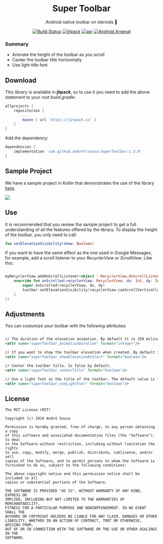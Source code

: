 <h1 align="center">Super Toolbar</h1>
<p align="center">Android native toolbar on steroids 💪</p>
<p align="center">
  <a href="https://travis-ci.org/andrefrsousa/SuperToolbar"><img src="https://travis-ci.org/andrefrsousa/SuperToolbar.svg?branch=master" alt="Build Status"></a>
  <a href="https://jitpack.io/#andrefrsousa/SuperToolbar"><img src="https://jitpack.io/v/andrefrsousa/SuperToolbar.svg" alt="jitpack"></a>
  <a href="https://android-arsenal.com/api?level=14"><img src="https://img.shields.io/badge/API-14%2B-orange.svg?style=flat" alt="api"></a>
  <a href="https://android-arsenal.com/details/1/7261"><img src="https://img.shields.io/badge/Android%20Arsenal-SuperBottomSheet-green.svg?style=flat" alt="Android Arsenal"></a>
</p>
  
### Summary  

* Animate the height of the toolbar as you scroll
* Center the toolbar title horizontally
* Use light title font


## Download  
  
This library is available in **jitpack**, so to use it you need to add the above statement to your root *build.gradle*:
   
```groovy  
allprojects {
    repositories {
        ...
        maven { url 'https://jitpack.io' }
    }
}
```
	
Add the dependency:

```groovy 
dependencies {
    implementation 'com.github.andrefrsousa:SuperToolbar:1.3.0'
}
```  

## Sample Project  

We have a sample project in Kotlin that demonstrates the use of the library [here](https://github.com/andrefrsousa/SuperToolbar/blob/master/demo/src/main/java/com/andrefrsousa/supertoolbar/demo/DemoActivity.kt).

![](/raw/example.gif)

## Use  

It is recommended that you review the sample project to get a full understanding of all the features offered by the library. 
To display the height of the toolbar, you only need to call:

```kotlin
fun setElevationVisibility(show: Boolean)
```  

If you want to have the same effect as the one used in Google Messages, for example, add a scroll listener to your *RecyclerView* or *ScrollView*. Like this:

```kotlin

myRecyclerView.addOnScrollListener(object : RecyclerView.OnScrollListener() {
    override fun onScrolled(recyclerView: RecyclerView, dx: Int, dy: Int) {
        super.onScrolled(recyclerView, dx, dy)
        toolbar.setElevationVisibility(recyclerView.canScrollVertically(-1))
    }
})

```

  
## Adjustments
  
You can costumize your toolbar with the following attributes:

```xml

// The duration of the elevation animation. By default it is 250 miliseconds.
<attr name="superToolbar_animationDuration" format="integer"/>

// If you want to show the toolbar elevation when created. By default is false.
<attr name="superToolbar_showElevationAtStart" format="boolean"/>

// Center the toolbar title. Is false by default.
<attr name="superToolbar_centerTitle" format="boolean"/>

// Use a light font as the title of the toolbar. The default value is false.
<attr name="superToolbar_useLightFont" format="boolean"/>

```
  
## License  
  
```  
The MIT License (MIT)  
  
Copyright (c) 2018 André Sousa  
  
Permission is hereby granted, free of charge, to any person obtaining a copy  
of this software and associated documentation files (the "Software"), to deal  
in the Software without restriction, including without limitation the rights  
to use, copy, modify, merge, publish, distribute, sublicense, and/or sell  
copies of the Software, and to permit persons to whom the Software is  
furnished to do so, subject to the following conditions:  
  
The above copyright notice and this permission notice shall be included in all  
copies or substantial portions of the Software.  
  
THE SOFTWARE IS PROVIDED "AS IS", WITHOUT WARRANTY OF ANY KIND, EXPRESS OR  
IMPLIED, INCLUDING BUT NOT LIMITED TO THE WARRANTIES OF MERCHANTABILITY,  
FITNESS FOR A PARTICULAR PURPOSE AND NONINFRINGEMENT. IN NO EVENT SHALL THE  
AUTHORS OR COPYRIGHT HOLDERS BE LIABLE FOR ANY CLAIM, DAMAGES OR OTHER  
LIABILITY, WHETHER IN AN ACTION OF CONTRACT, TORT OR OTHERWISE, ARISING FROM,  
OUT OF OR IN CONNECTION WITH THE SOFTWARE OR THE USE OR OTHER DEALINGS IN THE  
SOFTWARE.
